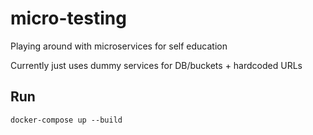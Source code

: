 # micro-testing
Playing around with microservices for self education

Currently just uses dummy services for DB/buckets + hardcoded URLs

## Run
`docker-compose up --build`